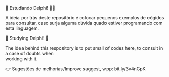 🧠 Estudando Delphi! 💪🧠

A ideia por trás deste repositório
é colocar pequenos exemplos de cógidos
para consultar, caso surja alguma dúvida
quado estiver programando com esta linguagem.



🧠 Studying Delphi! 💪

The idea behind this respository
is to put small of codes here, to 
consult in a case of doubts when  
working with it.



👉 Sugestões de melhorias/Improve suggest, wpp: bit.ly/3v4nGpK